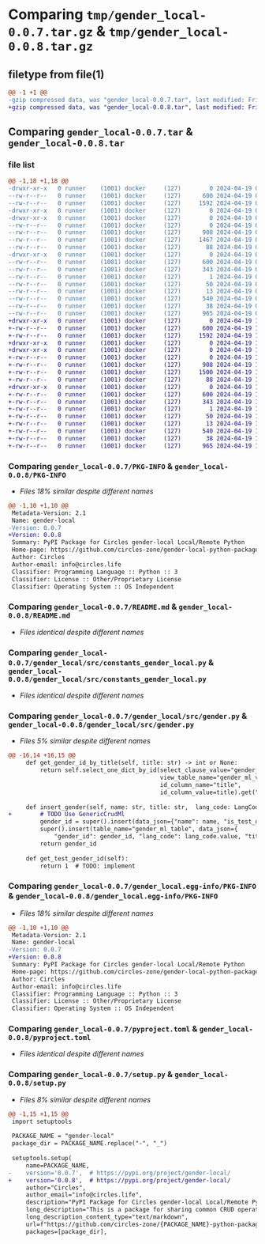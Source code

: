 # Comparing `tmp/gender_local-0.0.7.tar.gz` & `tmp/gender_local-0.0.8.tar.gz`

## filetype from file(1)

```diff
@@ -1 +1 @@
-gzip compressed data, was "gender_local-0.0.7.tar", last modified: Fri Apr 19 03:18:39 2024, max compression
+gzip compressed data, was "gender_local-0.0.8.tar", last modified: Fri Apr 19 10:04:52 2024, max compression
```

## Comparing `gender_local-0.0.7.tar` & `gender_local-0.0.8.tar`

### file list

```diff
@@ -1,18 +1,18 @@
-drwxr-xr-x   0 runner    (1001) docker     (127)        0 2024-04-19 03:18:39.275221 gender_local-0.0.7/
--rw-r--r--   0 runner    (1001) docker     (127)      600 2024-04-19 03:18:39.275221 gender_local-0.0.7/PKG-INFO
--rw-r--r--   0 runner    (1001) docker     (127)     1592 2024-04-19 03:18:11.000000 gender_local-0.0.7/README.md
-drwxr-xr-x   0 runner    (1001) docker     (127)        0 2024-04-19 03:18:39.271221 gender_local-0.0.7/gender_local/
-drwxr-xr-x   0 runner    (1001) docker     (127)        0 2024-04-19 03:18:39.271221 gender_local-0.0.7/gender_local/src/
--rw-r--r--   0 runner    (1001) docker     (127)        0 2024-04-19 03:18:11.000000 gender_local-0.0.7/gender_local/src/__init__.py
--rw-r--r--   0 runner    (1001) docker     (127)      908 2024-04-19 03:18:11.000000 gender_local-0.0.7/gender_local/src/constants_gender_local.py
--rw-r--r--   0 runner    (1001) docker     (127)     1467 2024-04-19 03:18:11.000000 gender_local-0.0.7/gender_local/src/gender.py
--rw-r--r--   0 runner    (1001) docker     (127)       88 2024-04-19 03:18:11.000000 gender_local-0.0.7/gender_local/src/gender_enum.py
-drwxr-xr-x   0 runner    (1001) docker     (127)        0 2024-04-19 03:18:39.271221 gender_local-0.0.7/gender_local.egg-info/
--rw-r--r--   0 runner    (1001) docker     (127)      600 2024-04-19 03:18:39.000000 gender_local-0.0.7/gender_local.egg-info/PKG-INFO
--rw-r--r--   0 runner    (1001) docker     (127)      343 2024-04-19 03:18:39.000000 gender_local-0.0.7/gender_local.egg-info/SOURCES.txt
--rw-r--r--   0 runner    (1001) docker     (127)        1 2024-04-19 03:18:39.000000 gender_local-0.0.7/gender_local.egg-info/dependency_links.txt
--rw-r--r--   0 runner    (1001) docker     (127)       50 2024-04-19 03:18:39.000000 gender_local-0.0.7/gender_local.egg-info/requires.txt
--rw-r--r--   0 runner    (1001) docker     (127)       13 2024-04-19 03:18:39.000000 gender_local-0.0.7/gender_local.egg-info/top_level.txt
--rw-r--r--   0 runner    (1001) docker     (127)      540 2024-04-19 03:18:11.000000 gender_local-0.0.7/pyproject.toml
--rw-r--r--   0 runner    (1001) docker     (127)       38 2024-04-19 03:18:39.275221 gender_local-0.0.7/setup.cfg
--rw-r--r--   0 runner    (1001) docker     (127)      965 2024-04-19 03:18:11.000000 gender_local-0.0.7/setup.py
+drwxr-xr-x   0 runner    (1001) docker     (127)        0 2024-04-19 10:04:52.633689 gender_local-0.0.8/
+-rw-r--r--   0 runner    (1001) docker     (127)      600 2024-04-19 10:04:52.633689 gender_local-0.0.8/PKG-INFO
+-rw-r--r--   0 runner    (1001) docker     (127)     1592 2024-04-19 10:04:29.000000 gender_local-0.0.8/README.md
+drwxr-xr-x   0 runner    (1001) docker     (127)        0 2024-04-19 10:04:52.629689 gender_local-0.0.8/gender_local/
+drwxr-xr-x   0 runner    (1001) docker     (127)        0 2024-04-19 10:04:52.633689 gender_local-0.0.8/gender_local/src/
+-rw-r--r--   0 runner    (1001) docker     (127)        0 2024-04-19 10:04:29.000000 gender_local-0.0.8/gender_local/src/__init__.py
+-rw-r--r--   0 runner    (1001) docker     (127)      908 2024-04-19 10:04:29.000000 gender_local-0.0.8/gender_local/src/constants_gender_local.py
+-rw-r--r--   0 runner    (1001) docker     (127)     1500 2024-04-19 10:04:29.000000 gender_local-0.0.8/gender_local/src/gender.py
+-rw-r--r--   0 runner    (1001) docker     (127)       88 2024-04-19 10:04:29.000000 gender_local-0.0.8/gender_local/src/gender_enum.py
+drwxr-xr-x   0 runner    (1001) docker     (127)        0 2024-04-19 10:04:52.633689 gender_local-0.0.8/gender_local.egg-info/
+-rw-r--r--   0 runner    (1001) docker     (127)      600 2024-04-19 10:04:52.000000 gender_local-0.0.8/gender_local.egg-info/PKG-INFO
+-rw-r--r--   0 runner    (1001) docker     (127)      343 2024-04-19 10:04:52.000000 gender_local-0.0.8/gender_local.egg-info/SOURCES.txt
+-rw-r--r--   0 runner    (1001) docker     (127)        1 2024-04-19 10:04:52.000000 gender_local-0.0.8/gender_local.egg-info/dependency_links.txt
+-rw-r--r--   0 runner    (1001) docker     (127)       50 2024-04-19 10:04:52.000000 gender_local-0.0.8/gender_local.egg-info/requires.txt
+-rw-r--r--   0 runner    (1001) docker     (127)       13 2024-04-19 10:04:52.000000 gender_local-0.0.8/gender_local.egg-info/top_level.txt
+-rw-r--r--   0 runner    (1001) docker     (127)      540 2024-04-19 10:04:29.000000 gender_local-0.0.8/pyproject.toml
+-rw-r--r--   0 runner    (1001) docker     (127)       38 2024-04-19 10:04:52.633689 gender_local-0.0.8/setup.cfg
+-rw-r--r--   0 runner    (1001) docker     (127)      965 2024-04-19 10:04:29.000000 gender_local-0.0.8/setup.py
```

### Comparing `gender_local-0.0.7/PKG-INFO` & `gender_local-0.0.8/PKG-INFO`

 * *Files 18% similar despite different names*

```diff
@@ -1,10 +1,10 @@
 Metadata-Version: 2.1
 Name: gender-local
-Version: 0.0.7
+Version: 0.0.8
 Summary: PyPI Package for Circles gender-local Local/Remote Python
 Home-page: https://github.com/circles-zone/gender-local-python-package
 Author: Circles
 Author-email: info@circles.life
 Classifier: Programming Language :: Python :: 3
 Classifier: License :: Other/Proprietary License
 Classifier: Operating System :: OS Independent
```

### Comparing `gender_local-0.0.7/README.md` & `gender_local-0.0.8/README.md`

 * *Files identical despite different names*

### Comparing `gender_local-0.0.7/gender_local/src/constants_gender_local.py` & `gender_local-0.0.8/gender_local/src/constants_gender_local.py`

 * *Files identical despite different names*

### Comparing `gender_local-0.0.7/gender_local/src/gender.py` & `gender_local-0.0.8/gender_local/src/gender.py`

 * *Files 5% similar despite different names*

```diff
@@ -16,14 +16,15 @@
     def get_gender_id_by_title(self, title: str) -> int or None:
         return self.select_one_dict_by_id(select_clause_value="gender_id",
                                           view_table_name="gender_ml_view",
                                           id_column_name="title",
                                           id_column_value=title).get("gender_id")
 
     def insert_gender(self, name: str, title: str,  lang_code: LangCode, is_test_data: bool = False) -> int:
+        # TODO Use GenericCrudMl
         gender_id = super().insert(data_json={"name": name, "is_test_data": is_test_data})
         super().insert(table_name="gender_ml_table", data_json={
             "gender_id": gender_id, "lang_code": lang_code.value, "title": title})
         return gender_id
 
     def get_test_gender_id(self):
         return 1  # TODO: implement
```

### Comparing `gender_local-0.0.7/gender_local.egg-info/PKG-INFO` & `gender_local-0.0.8/gender_local.egg-info/PKG-INFO`

 * *Files 18% similar despite different names*

```diff
@@ -1,10 +1,10 @@
 Metadata-Version: 2.1
 Name: gender-local
-Version: 0.0.7
+Version: 0.0.8
 Summary: PyPI Package for Circles gender-local Local/Remote Python
 Home-page: https://github.com/circles-zone/gender-local-python-package
 Author: Circles
 Author-email: info@circles.life
 Classifier: Programming Language :: Python :: 3
 Classifier: License :: Other/Proprietary License
 Classifier: Operating System :: OS Independent
```

### Comparing `gender_local-0.0.7/pyproject.toml` & `gender_local-0.0.8/pyproject.toml`

 * *Files identical despite different names*

### Comparing `gender_local-0.0.7/setup.py` & `gender_local-0.0.8/setup.py`

 * *Files 8% similar despite different names*

```diff
@@ -1,15 +1,15 @@
 import setuptools
 
 PACKAGE_NAME = "gender-local"
 package_dir = PACKAGE_NAME.replace("-", "_")
 
 setuptools.setup(
     name=PACKAGE_NAME,
-    version='0.0.7',  # https://pypi.org/project/gender-local/
+    version='0.0.8',  # https://pypi.org/project/gender-local/
     author="Circles",
     author_email="info@circles.life",
     description="PyPI Package for Circles gender-local Local/Remote Python",
     long_description="This is a package for sharing common CRUD operation of gender to the database",
     long_description_content_type="text/markdown",
     url=f"https://github.com/circles-zone/{PACKAGE_NAME}-python-package",
     packages=[package_dir],
```

